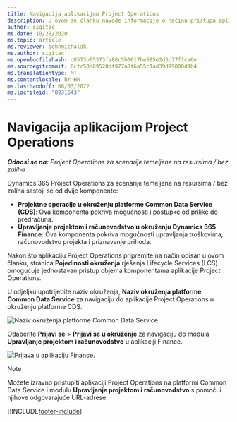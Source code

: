 ```yaml
---
title: Navigacija aplikacijom Project Operations
description: U ovom se članku navode informacije o načinu pristupa aplikaciji Project Operations iz rješenja Lifecycle Services.
author: sigitac
ms.date: 10/28/2020
ms.topic: article
ms.reviewer: johnmichalak
ms.author: sigitac
ms.openlocfilehash: d8573b65373fe88c5b0617be585e2d3c77f1ca6e
ms.sourcegitcommit: 6cfc50d89528df977a8f6a55c1ad39d99800d9b4
ms.translationtype: MT
ms.contentlocale: hr-HR
ms.lasthandoff: 06/03/2022
ms.locfileid: "8931643"
---
```

# <a name="navigate-project-operations"></a>Navigacija aplikacijom Project Operations

_**Odnosi se na:** Project Operations za scenarije temeljene na resursima / bez zaliha_



Dynamics 365 Project Operations za scenarije temeljene na resursima / bez zaliha sastoji se od dvije komponente: 

 - **Projektne operacije u okruženju platforme Common Data Service (CDS)**: Ova komponenta pokriva mogućnosti i postupke od prilike do predračuna. 
 - **Upravljanje projektom i računovodstvo u okruženju Dynamics 365 Finance**: Ova komponenta pokriva mogućnosti upravljanja troškovima, računovodstvo projekta i priznavanje prihoda. 

Nakon što aplikaciju Project Operations pripremite na način opisan u ovom članku, stranica **Pojedinosti okruženja** rješenja Lifecycle Services (LCS) omogućuje jednostavan pristup objema komponentama aplikacije Project Operations.  

U odjeljku upotrijebite naziv okruženja, **Naziv okruženja platforme Common Data Service** za navigaciju do aplikacije Project Operations u okruženju platforme CDS. 

  ![Naziv okruženja platforme Common Data Service.](./media/environment-name.PNG)

Odaberite **Prijavi se** > **Prijavi se u okruženje** za navigaciju do modula **Upravljanje projektom i računovodstvo** u aplikaciji Finance.  

   ![Prijava u aplikaciju Finance.](./media/environment-login.PNG)

> [!NOTE]
> Možete izravno pristupiti aplikaciji Project Operations na platformi Common Data Service i modulu **Upravljanje projektom i računovodstvo** s pomoćui njihove odgovarajuće URL-adrese. 


[!INCLUDE[footer-include](../includes/footer-banner.md)]